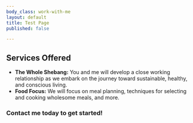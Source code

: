 ```yaml
---
body_class: work-with-me
layout: default
title: Test Page
published: false

---
```

## **Services Offered**

* **The Whole Shebang:** You and me will develop a close working relationship as we embark on the journey toward sustainable, healthy, and conscious living.
* **Food Focus:** We will focus on meal planning, techniques for selecting and cooking wholesome meals, and more.

### Contact me today to get started!